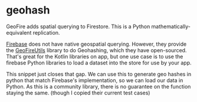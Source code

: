 # geohash
GeoFire adds spatial querying to Firestore. This is a Python mathematically-equivalent replication.

[Firebase](https://firebase.google.com/docs/firestore) does not have native geospatial querying. However, they provide the [GeoFireUtils](https://github.com/firebase/geofire-android) library to do Geohashing, which they have open-sourced. That's great for the Kotlin libraries on app, but one use case is to use the firebase Python libraries to load a dataset into the store for use by your app.

This snippet just closes that gap. We can use this to generate geo hashes in python that match Firebase's implementation, so we can load our data in Python. As this is a community library, there is no guarantee on the function staying the same. (though I copied their current test cases)
